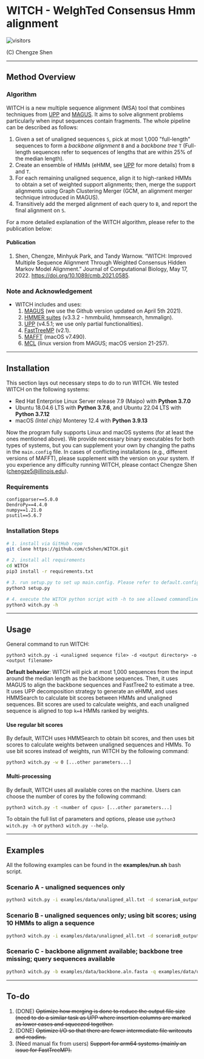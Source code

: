 # WITCH - WeIghTed Consensus Hmm alignment
![visitors](https://visitor-badge.glitch.me/badge?page_id=c5shen.visitor-badge&left_color=blue&right_color=black)

(C) Chengze Shen

-----------------------------
Method Overview
-----------------------------
### Algorithm
WITCH is a new multiple sequence alignment (MSA) tool that combines techniques from [UPP](https://github.com/smirarab/sepp/blob/master/README.UPP.md) and [MAGUS](https://github.com/vlasmirnov/MAGUS). It aims to solve alignment problems particularly when input sequences contain fragments. The whole pipeline can be described as follows:
1. Given a set of unaligned sequences `S`, pick at most 1,000 "full-length" sequences to form a _backbone alignment_ `B` and a _backbone tree_ `T` (Full-length sequences refer to sequences of lengths that are within 25% of the median length).
2. Create an ensemble of HMMs (eHMM, see [UPP](https://github.com/smirarab/sepp/blob/master/README.UPP.md) for more details) from `B` and `T`.
3. For each remaining unaligned sequence, align it to high-ranked HMMs to obtain a set of weighted support alignments; then, merge the support alignments using Graph Clustering Merger (GCM, an alignment merger technique introduced in MAGUS).
4. Transitively add the merged alignment of each query to `B`, and report the final alignment on `S`.

For a more detailed explanation of the WITCH algorithm, please refer to the publication below:

#### Publication
1. Shen, Chengze, Minhyuk Park, and Tandy Warnow. “WITCH: Improved Multiple Sequence Alignment Through Weighted Consensus Hidden Markov Model Alignment.” Journal of Computational Biology, May 17, 2022. https://doi.org/10.1089/cmb.2021.0585.

### Note and Acknowledgement
- WITCH includes and uses:
    1. [MAGUS](https://github.com/vlasmirnov/MAGUS) (we use the Github version updated on April 5th 2021).
    2. [HMMER suites](http://hmmer.org/) (v3.3.2 - hmmbuild, hmmsearch, hmmalign).
    3. [UPP](https://github.com/smirarab/sepp/blob/master/README.UPP.md) (v4.5.1; we use only partial functionalities).
    4. [FastTreeMP](http://www.microbesonline.org/fasttree/FastTreeMP) (v2.1).
    5. [MAFFT](https://mafft.cbrc.jp/alignment/software/macportable.html) (macOS v7.490).
    6. [MCL](https://github.com/micans/mcl) (linux version from MAGUS; macOS version 21-257).


---------------------------
Installation
---------------------------
This section lays out necessary steps to do to run WITCH. We tested WITCH on the following systems:
* Red Hat Enterprise Linux Server release 7.9 (Maipo) with **Python 3.7.0**
* Ubuntu 18.04.6 LTS with **Python 3.7.6**, and Ubuntu 22.04 LTS with **Python 3.7.12**
* macOS _(Intel chip)_ Monterey 12.4 with **Python 3.9.13**

Now the program fully supports Linux and macOS systems (for at least the ones mentioned above). We provide necessary binary executables for both types of systems, but you can supplement your own by changing the paths in the `main.config` file. In cases of conflicting installations (e.g., different versions of MAFFT), please supplement with the version on your system.
If you experience any difficulty running WITCH, please contact Chengze Shen (chengze5@illinois.edu).

### Requirements
```
configparser==5.0.0
DendroPy==4.4.0
numpy==1.21.0
psutil==5.6.7
```

### Installation Steps
```bash
# 1. install via GitHub repo
git clone https://github.com/c5shen/WITCH.git

# 2. install all requirements
cd WITCH
pip3 install -r requirements.txt

# 3. run setup.py to set up main.config. Please refer to default.config for additional information
python3 setup.py

# 4. execute the WITCH python script with -h to see allowed commandline parameter settings
python3 witch.py -h
```

----------------------------
Usage
----------------------------
General command to run WITCH:
```
python3 witch.py -i <unaligned sequence file> -d <output directory> -o <output filename>
```
**Default behavior**: WITCH will pick at most 1,000 sequences from the input around the median length as the backbone sequences. Then, it uses MAGUS to align the backbone sequences and FastTree2 to estimate a tree. It uses UPP decomposition strategy to generate an eHMM, and uses HMMSearch to calculate bit scores between HMMs and unaligned sequences. Bit scores are used to calculate weights, and each unaligned sequence is aligned to top `k=4` HMMs ranked by weights.

#### Use regular bit scores
By default, WITCH uses HMMSearch to obtain bit scores, and then uses bit scores to calculate weights between unaligned sequences and HMMs. To use bit scores instead of weights, run WITCH by the following command:
```bash
python3 witch.py -w 0 [...other parameters...]
```

#### Multi-processing
By default, WITCH uses all available cores on the machine. Users can choose the number of cores by the following command:
```bash
python3 witch.py -t <number of cpus> [...other parameters...]
```

To obtain the full list of parameters and options, please use `python3 witch.py -h` or `python3 witch.py --help`.

-------------------------
Examples
-------------------------
All the following examples can be found in the **examples/run.sh** bash script.
### Scenario A - unaligned sequences only
```bash
python3 witch.py -i examples/data/unaligned_all.txt -d scenarioA_output -o aligned.txt
```

### Scenario B - unaligned sequences only; using bit scores; using 10 HMMs to align a sequence
```bash
python3 witch.py -i examples/data/unaligned_all.txt -d scenarioB_output -o aligned.txt -w 0 -k 10
```

### Scenario C - backbone alignment available; backbone tree missing; query sequences available
```bash
python3 witch.py -b examples/data/backbone.aln.fasta -q examples/data/unaligned_frag.txt -d scenarioC_output -o aligned.txt
```

-------------------------
To-do
-------------------------
1. (DONE) ~~Optimize how merging is done to reduce the output file size (need to do a similar task as UPP where insertion columns are marked as lower cases and squeezed together.~~
2. (DONE) ~~Optimize I/O so that there are fewer intermediate file writeouts and readins.~~
3. (Need manual fix from users) ~~Support for arm64 systems (mainly an issue for FastTreeMP).~~
